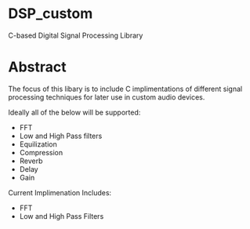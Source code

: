 # DSP_custom
C-based Digital Signal Processing Library 


# Abstract 

The focus of this libary is to include C implimentations of different signal processing techniques for later use in custom audio devices.

Ideally all of the below will be supported:
* FFT
* Low and High Pass filters
* Equilization
* Compression
* Reverb
* Delay
* Gain


Current Implimenation Includes:
* FFT
* Low and High Pass Filters

